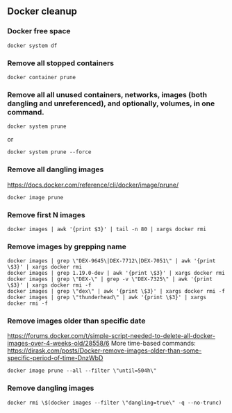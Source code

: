 ## Docker cleanup

### Docker free space
```
docker system df
```

### Remove all stopped containers
```
docker container prune
```


### Remove all all unused containers, networks, images (both dangling and unreferenced), and optionally, volumes, in one command.
```
docker system prune
```
or 
```
docker system prune --force
```

### Remove all dangling images
https://docs.docker.com/reference/cli/docker/image/prune/

```
docker image prune
```

### Remove first N images
```
docker images | awk '{print $3}' | tail -n 80 | xargs docker rmi
```

### Remove images by grepping name
```
docker images | grep \"DEX-9645\|DEX-7712\|DEX-7051\" | awk '{print \$3}' | xargs docker rmi
docker images | grep 1.19.0-dev | awk '{print \$3}' | xargs docker rmi
docker images | grep \"DEX-\" | grep -v \"DEX-7325\" | awk '{print \$3}' | xargs docker rmi -f
docker images | grep \"dex\" | awk '{print \$3}' | xargs docker rmi -f
docker images | grep \"thunderhead\" | awk '{print \$3}' | xargs docker rmi -f
```

### Remove images older than specific date
https://forums.docker.com/t/simple-script-needed-to-delete-all-docker-images-over-4-weeks-old/28558/6
More time-based commands: https://dirask.com/posts/Docker-remove-images-older-than-some-specific-period-of-time-DnzWbD

```
docker image prune --all --filter \"until=504h\"
```

### Remove dangling images
```
docker rmi \$(docker images --filter \"dangling=true\" -q --no-trunc)
```
